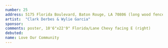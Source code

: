 ```yaml
---
number: 25
address: 5175 Florida Boulevard, Baton Rouge, LA 70806 (long wood fence, 100 yds E of N. Foster)
artist:  "Clark Derbes & Wylie Garcia"
sponsor:
comments: poster, 10'6"x22'9" Florida/Lane Chevy facing E (right)
debuted: 
name: Love Our Community
---
```

